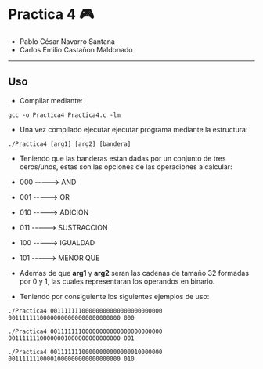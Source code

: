 # **Practica 4** 🎮

- Pablo César Navarro Santana
- Carlos Emilio Castañon Maldonado

---

## **Uso**

- Compilar mediante:

```
gcc -o Practica4 Practica4.c -lm
```

- Una vez compilado ejecutar ejecutar programa mediante la estructura:

```
./Practica4 [arg1] [arg2] [bandera]
```
- Teniendo que las banderas estan dadas por un conjunto de tres ceros/unos, estas son las opciones de las operaciones a calcular: 

- 000 -----> AND
- 001 -----> OR
- 010 -----> ADICION
- 011 -----> SUSTRACCION
- 100 -----> IGUALDAD
- 101 -----> MENOR QUE

- Ademas de que **arg1** y **arg2** seran las cadenas de tamaño 32 formadas por 0 y 1, las cuales
representaran los operandos en binario.

- Teniendo por consiguiente los siguientes ejemplos de uso:

```
./Practica4 00111111100000000000000000000000  00111111100000000000000000000000 000
```

```
./Practica4 00111111100000000000000000000000  00111111100000001000000000000000 001
```

```
./Practica4 00111111100000000000000010000000  00111111100001000000000000000000 010
```


